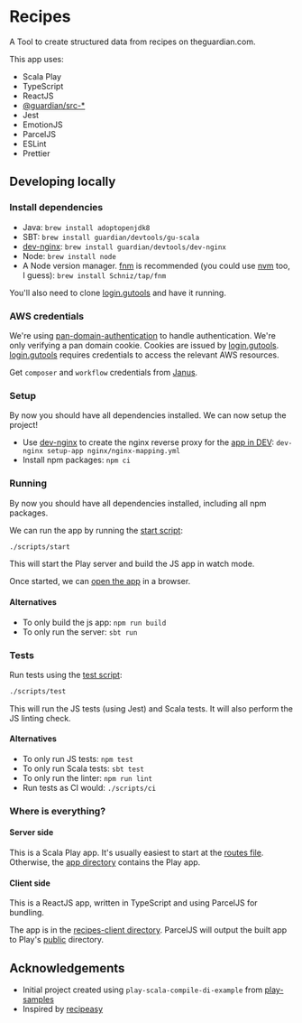 # Recipes

A Tool to create structured data from recipes on theguardian.com.

This app uses:
- Scala Play
- TypeScript
- ReactJS
- [@guardian/src-*][guardian-source]
- Jest
- EmotionJS
- ParcelJS
- ESLint
- Prettier

## Developing locally
### Install dependencies
- Java: `brew install adoptopenjdk8`
- SBT: `brew install guardian/devtools/gu-scala`
- [dev-nginx]: `brew install guardian/devtools/dev-nginx`
- Node: `brew install node`
- A Node version manager. [fnm] is recommended (you could use [nvm] too, I guess): `brew install Schniz/tap/fnm`

You'll also need to clone [login.gutools] and have it running.

### AWS credentials
We're using [pan-domain-authentication] to handle authentication.
We're only verifying a pan domain cookie. Cookies are issued by [login.gutools].
[login.gutools] requires credentials to access the relevant AWS resources.

Get `composer` and `workflow` credentials from [Janus][janus-credentials].

### Setup
By now you should have all dependencies installed.
We can now setup the project!

- Use [dev-nginx] to create the nginx reverse proxy for the [app in DEV][recipes-dev]: `dev-nginx setup-app nginx/nginx-mapping.yml`
- Install npm packages: `npm ci`

### Running
By now you should have all dependencies installed,
including all npm packages.

We can run the app by running the [start script][file-script-start]:

```bash
./scripts/start
```

This will start the Play server and build the JS app in watch mode.

Once started, we can [open the app][recipes-dev] in a browser.

#### Alternatives
- To only build the js app: `npm run build`
- To only run the server: `sbt run`

### Tests
Run tests using the [test script][file-script-test]:

```bash
./scripts/test
```

This will run the JS tests (using Jest) and Scala tests.
It will also perform the JS linting check.

#### Alternatives
- To only run JS tests: `npm test`
- To only run Scala tests: `sbt test`
- To only run the linter: `npm run lint`
- Run tests as CI would: `./scripts/ci`

### Where is everything?
#### Server side
This is a Scala Play app.
It's usually easiest to start at the [routes file][file-routes].
Otherwise, the [app directory][directory-app] contains the Play app.

#### Client side
This is a ReactJS app, written in TypeScript and using ParcelJS for bundling.

The app is in the [recipes-client directory][directory-client].
ParcelJS will output the built app to Play's [public][directory-public] directory.

## Acknowledgements
- Initial project created using `play-scala-compile-di-example` from [play-samples]
- Inspired by [recipeasy]

<!-- only links below here -->
[dev-nginx]: https://github.com/guardian/dev-nginx
[directory-app]: ./app
[directory-client]: ./recipes-client
[directory-public]: ./public
[file-routes]: ./conf/routes
[file-script-start]: ./scripts/start
[file-script-test]: ./scripts/test
[fnm]: https://github.com/Schniz/fnm
[guardian-source]: https://github.com/guardian/source
[janus-credentials]: https://janus.gutools.co.uk/multi-credentials?&permissionIds=composer-dev,workflow-dev&tzOffset=1
[login.gutools]: https://github.com/guardian/login.gutools
[nvm]: https://github.com/nvm-sh/nvm
[pan-domain-authentication]: https://github.com/guardian/pan-domain-authentication
[play-samples]: https://github.com/playframework/play-samples/tree/2.8.x/play-scala-compile-di-example
[recipeasy]: https://github.com/guardian/recipeasy
[recipes-dev]: https://recipes.local.dev-gutools.co.uk
